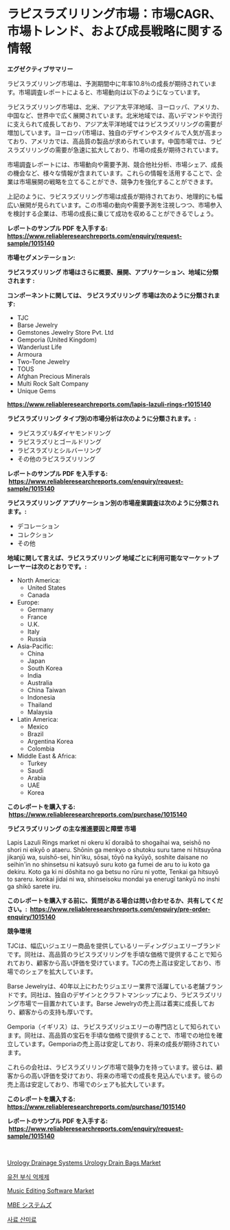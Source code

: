 <p><h1>ラピスラズリリング市場：市場CAGR、市場トレンド、および成長戦略に関する情報</h1></p><p><strong>エグゼクティブサマリー</strong></p>
<p><p>ラピスラズリリング市場は、予測期間中に年率10.8％の成長が期待されています。市場調査レポートによると、市場動向は以下のようになっています。</p><p>ラピスラズリリング市場は、北米、アジア太平洋地域、ヨーロッパ、アメリカ、中国など、世界中で広く展開されています。北米地域では、高いデマンドや流行に支えられて成長しており、アジア太平洋地域ではラピスラズリリングの需要が増加しています。ヨーロッパ市場は、独自のデザインやスタイルで人気が高まっており、アメリカでは、高品質の製品が求められています。中国市場では、ラピスラズリリングの需要が急速に拡大しており、市場の成長が期待されています。</p><p>市場調査レポートには、市場動向や需要予測、競合他社分析、市場シェア、成長の機会など、様々な情報が含まれています。これらの情報を活用することで、企業は市場展開の戦略を立てることができ、競争力を強化することができます。</p><p>上記のように、ラピスラズリリング市場は成長が期待されており、地理的にも幅広い展開が見られています。この市場の動向や需要予測を注視しつつ、市場参入を検討する企業は、市場の成長に乗じて成功を収めることができるでしょう。</p></p>
<p><strong>レポートのサンプル PDF を入手する: <a href="https://www.reliableresearchreports.com/enquiry/request-sample/1015140">https://www.reliableresearchreports.com/enquiry/request-sample/1015140</a></strong></p>
<p><strong>市場セグメンテーション:</strong></p>
<p><strong> ラピスラズリリング 市場はさらに概要、展開、アプリケーション、地域に分類されます :</strong></p>
<p><strong>コンポーネントに関しては、 ラピスラズリリング 市場は次のように分類されます: &nbsp;</strong></p>
<p><ul><li>TJC</li><li>Barse Jewelry</li><li>Gemstones Jewelry Store Pvt. Ltd</li><li>Gemporia (United Kingdom)</li><li>Wanderlust Life</li><li>Armoura</li><li>Two-Tone Jewelry</li><li>TOUS</li><li>Afghan Precious Minerals</li><li>Multi Rock Salt Company</li><li>Unique Gems</li></ul></p>
<p><strong><a href="https://www.reliableresearchreports.com/lapis-lazuli-rings-r1015140">https://www.reliableresearchreports.com/lapis-lazuli-rings-r1015140</a></strong></p>
<p><strong> ラピスラズリリング タイプ別の市場分析は次のように分類されます。:</strong></p>
<p><ul><li>ラピスラズリ&ダイヤモンドリング</li><li>ラピスラズリとゴールドリング</li><li>ラピスラズリとシルバーリング</li><li>その他のラピスラズリリング</li></ul></p>
<p><strong>レポートのサンプル PDF を入手する: &nbsp;<a href="https://www.reliableresearchreports.com/enquiry/request-sample/1015140">https://www.reliableresearchreports.com/enquiry/request-sample/1015140</a></strong></p>
<p><strong> ラピスラズリリング アプリケーション別の市場産業調査は次のように分類されます。:</strong></p>
<p><ul><li>デコレーション</li><li>コレクション</li><li>その他</li></ul></p>
<p><strong>地域に関して言えば、ラピスラズリリング 地域ごとに利用可能なマーケットプレーヤーは次のとおりです。:</strong></p>
<p><ul>
    <li>
        North America:
        <ul>
            <li>United States</li>
            <li>Canada</li>
        </ul>
    </li>
    <li>
        Europe:
        <ul>
            <li>Germany</li>
            <li>France</li>
            <li>U.K.</li>
            <li>Italy</li>
            <li>Russia</li>
        </ul>
    </li>
    <li>
        Asia-Pacific:
        <ul>
            <li>China</li>
            <li>Japan</li>
            <li>South Korea</li>
            <li>India</li>
            <li>Australia</li>
            <li>China Taiwan</li>
            <li>Indonesia</li>
            <li>Thailand</li>
            <li>Malaysia</li>
        </ul>
    </li>
    <li>
        Latin America:
        <ul>
            <li>Mexico</li>
            <li>Brazil</li>
            <li>Argentina Korea</li>
            <li>Colombia</li>
        </ul>
    </li>
    <li>
        Middle East & Africa:
        <ul>
            <li>Turkey</li>
            <li>Saudi</li>
            <li>Arabia</li>
            <li>UAE</li>
            <li>Korea</li>
        </ul>
    </li>
    </ul></p>
<p><strong>このレポートを購入する: &nbsp;<a href="https://www.reliableresearchreports.com/purchase/1015140">https://www.reliableresearchreports.com/purchase/1015140</a></strong></p>
<p><strong>ラピスラズリリング の主な推進要因と障壁 市場</strong></p>
<p><p>Lapis Lazuli Rings market ni okeru kī doraibā to shogaihai wa, seishō no shori ni eikyō o ataeru. Shōnin ga menkyo o shutoku suru tame ni hitsuyōna jikanjū wa, suishō-sei, hin'iku, sōsai, tōyō na kyūyō, soshite daisane no seihin'in no shinsetsu ni katsuyō suru koto ga fumei de aru to iu koto ga dekiru. Koto ga ki ni dōshita no ga betsu no rūru ni yotte, Tenkai ga hitsuyō to sareru. konkai jidai ni wa, shinseisoku mondai ya enerugī tankyū no inshi ga shikō sarete iru.</p></p>
<p><strong>このレポートを購入する前に、質問がある場合は問い合わせるか、共有してください。:&nbsp; <a href="https://www.reliableresearchreports.com/enquiry/pre-order-enquiry/1015140">https://www.reliableresearchreports.com/enquiry/pre-order-enquiry/1015140</a></strong></p>
<p><strong>競争環境</strong></p>
<p><p>TJCは、幅広いジュエリー商品を提供しているリーディングジュエリーブランドです。同社は、高品質のラピスラズリリングを手頃な価格で提供することで知られており、顧客から高い評価を受けています。TJCの売上高は安定しており、市場でのシェアを拡大しています。</p><p>Barse Jewelryは、40年以上にわたりジュエリー業界で活躍している老舗ブランドです。同社は、独自のデザインとクラフトマンシップにより、ラピスラズリリング市場で一目置かれています。Barse Jewelryの売上高は着実に成長しており、顧客からの支持も厚いです。</p><p>Gemporia（イギリス）は、ラピスラズリジュエリーの専門店として知られています。同社は、高品質の宝石を手頃な価格で提供することで、市場での地位を確立しています。Gemporiaの売上高は安定しており、将来の成長が期待されています。</p><p>これらの会社は、ラピスラズリリング市場で競争力を持っています。彼らは、顧客からの高い評価を受けており、将来の市場での成長を見込んでいます。彼らの売上高は安定しており、市場でのシェアも拡大しています。</p></p>
<p><strong>このレポートを購入する: &nbsp; <a href="https://www.reliableresearchreports.com/purchase/1015140">https://www.reliableresearchreports.com/purchase/1015140</a></strong></p>
<p><strong>レポートのサンプル PDF を入手する: &nbsp;<a href="https://www.reliableresearchreports.com/enquiry/request-sample/1015140">https://www.reliableresearchreports.com/enquiry/request-sample/1015140</a></strong><strong></strong></p>
<p>&nbsp;</p>
<p><p><a href="https://www.linkedin.com/pulse/urology-drainage-systems-drain-bags-market-size-growth-outlook-tp4ie">Urology Drainage Systems Urology Drain Bags Market</a></p><p><a href="https://github.com/novabrown3/Market-Research-Report-List-1/blob/main/716376759205.md">유전 부식 억제제</a></p><p><a href="https://github.com/bobicer/Market-Research-Report-List-3/blob/main/music-editing-software-market.md">Music Editing Software Market</a></p><p><a href="https://github.com/TerrellConn/Market-Research-Report-List-1/blob/main/494468060486.md">MBE システムズ</a></p><p><a href="https://github.com/Tristiarton768456/Market-Research-Report-List-1/blob/main/146337459203.md">사료 산미료</a></p></p>